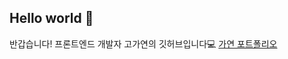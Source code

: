 ## Hello world 👋

반갑습니다! 프론트엔드 개발자 고가연의 깃허브입니다💻
<a href="https://github.com/gayeongogo/Portfolio" target="_blank" rel="noreferrer noopener">가연 포트폴리오</a>
